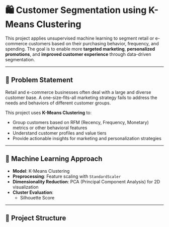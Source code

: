 # 🛍️ Customer Segmentation using K-Means Clustering

This project applies unsupervised machine learning to segment retail or e-commerce customers based on their purchasing behavior, frequency, and spending. The goal is to enable more **targeted marketing**, **personalized promotions**, and **improved customer experience** through data-driven segmentation.

---

## 📌 Problem Statement

Retail and e-commerce businesses often deal with a large and diverse customer base. A one-size-fits-all marketing strategy fails to address the needs and behaviors of different customer groups.

This project uses **K-Means Clustering** to:
- Group customers based on RFM (Recency, Frequency, Monetary) metrics or other behavioral features
- Understand customer profiles and value tiers
- Provide actionable insights for marketing and personalization strategies

---

## 🧠 Machine Learning Approach

- **Model**: K-Means Clustering
- **Preprocessing**: Feature scaling with `StandardScaler`
- **Dimensionality Reduction**: PCA (Principal Component Analysis) for 2D visualization
- **Cluster Evaluation**:
  - Silhouette Score

---

## 📁 Project Structure

